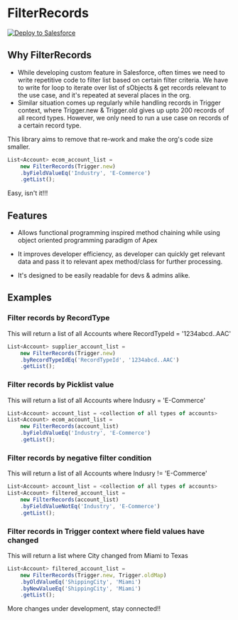 # FilterRecords

<a href="https://githubsfdeploy.herokuapp.com?owner=mritzi&amp;repo=FilterRecords">
  <img src="https://raw.githubusercontent.com/afawcett/githubsfdeploy/master/src/main/webapp/resources/img/deploy.png" alt="Deploy to Salesforce" />
</a>

## Why FilterRecords

- While developing custom feature in Salesforce, often times we need to write repetitive code to filter list based on certain filter criteria. We have to write for loop to iterate over list of sObjects & get records relevant to the use case, and it's repeated at several places in the org.
- Similar situation comes up regularly while handling records in Trigger context, where Trigger.new & Trigger.old gives up upto 200 records of all record types. However,  we only need to run a use case on records of a certain record type.

This library aims to remove that re-work and make the org's code size smaller.

```javascript
List<Account> ecom_account_list =
    new FilterRecords(Trigger.new)
    .byFieldValueEq('Industry', 'E-Commerce')
    .getList();
```

Easy, isn't it!!!


## Features

- Allows functional programming inspired method chaining while using object oriented programming paradigm of Apex

- It improves developer efficiency, as developer can quickly get relevant data and pass it to relevant apex method/class for further processing.

- It's designed to be easily readable for devs & admins alike.


## Examples

### Filter records by RecordType

This will return a list of all Accounts where RecordTypeId = '1234abcd..AAC'

```javascript
List<Account> supplier_account_list =
    new FilterRecords(Trigger.new)
    .byRecordTypeIdEq('RecordTypeId', '1234abcd..AAC')
    .getList();
```

### Filter records by Picklist value

This will return a list of all Accounts where Indusry = 'E-Commerce'

```javascript
List<Account> account_list = <collection of all types of accounts>
List<Account> ecom_account_list =
    new FilterRecords(account_list)
    .byFieldValueEq('Industry', 'E-Commerce')
    .getList();
```


### Filter records by negative filter condition

This will return a list of all Accounts where Indusry != 'E-Commerce'

```javascript
List<Account> account_list = <collection of all types of accounts>
List<Account> filtered_account_list =
    new FilterRecords(account_list)
    .byFieldValueNotEq('Industry', 'E-Commerce')
    .getList();
```

### Filter records in Trigger context where field values have changed

This will return a list where City changed from Miami to Texas

```javascript
List<Account> filtered_account_list =
    new FilterRecords(Trigger.new, Trigger.oldMap)
    .byOldValueEq('ShippingCity', 'Miami')
    .byNewValueEq('ShippingCity', 'Miami')
    .getList();
```


More changes under development, stay connected!!
